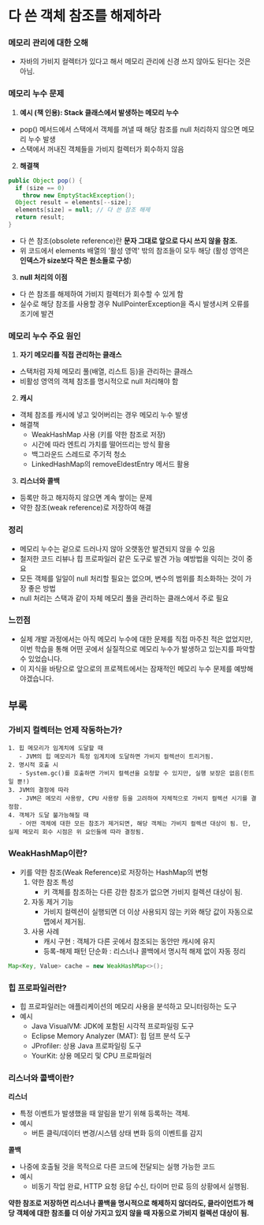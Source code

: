 # 다 쓴 객체 참조를 해제하라

### 메모리 관리에 대한 오해
- 자바의 가비지 컬렉터가 있다고 해서 메모리 관리에 신경 쓰지 않아도 된다는 것은 아님. 
### 메모리 누수 문제
1. **예시 (책 인용): Stack 클래스에서 발생하는 메모리 누수**
- pop() 메서드에서 스택에서 객체를 꺼낼 때 해당 참조를 null 처리하지 않으면 메모리 누수 발생
- 스택에서 꺼내진 객체들을 가비지 컬렉터가 회수하지 않음
2. **해결책**
``` java
public Object pop() {
  if (size == 0)
    throw new EmptyStackException();
  Object result = elements[--size];
  elements[size] = null; // 다 쓴 참조 해제
  return result;
}
```
- 다 쓴 참조(obsolete reference)란 **문자 그대로 앞으로 다시 쓰지 않을 참조.**
- 위 코드에서 elements 배열의 '활성 영역' 밖의 참조들이 모두 해당 (활성 영역은 **인덱스가 size보다 작은 원소들로 구성**)
3. **null 처리의 이점**
- 다 쓴 참조를 해제하여 가비지 컬렉터가 회수할 수 있게 함
- 실수로 해당 참조를 사용할 경우 NullPointerException을 즉시 발생시켜 오류를 조기에 발견

### 메모리 누수 주요 원인
1. **자기 메모리를 직접 관리하는 클래스**
- 스택처럼 자체 메모리 풀(배열, 리스트 등)을 관리하는 클래스
- 비활성 영역의 객체 참조를 명시적으로 null 처리해야 함

2. **캐시**
- 객체 참조를 캐시에 넣고 잊어버리는 경우 메모리 누수 발생
- 해결책
    - WeakHashMap 사용 (키를 약한 참조로 저장)
    - 시간에 따라 엔트리 가치를 떨어뜨리는 방식 활용
    - 백그라운드 스레드로 주기적 청소
    - LinkedHashMap의 removeEldestEntry 메서드 활용
3. **리스너와 콜백**
- 등록만 하고 해지하지 않으면 계속 쌓이는 문제
- 약한 참조(weak reference)로 저장하여 해결

### 정리
- 메모리 누수는 겉으로 드러나지 않아 오랫동안 발견되지 않을 수 있음
- 철저한 코드 리뷰나 힙 프로파일러 같은 도구로 발견 가능
예방법을 익히는 것이 중요
- 모든 객체를 일일이 null 처리할 필요는 없으며, 변수의 범위를 최소화하는 것이 가장 좋은 방법
- null 처리는 스택과 같이 자체 메모리 풀을 관리하는 클래스에서 주로 필요

### 느낀점
- 실제 개발 과정에서는 아직 메모리 누수에 대한 문제를 직접 마주친 적은 없었지만, 이번 학습을 통해 어떤 곳에서 실질적으로 메모리 누수가 발생하고 있는지를 파악할 수 있었습니다.
- 이 지식을 바탕으로 앞으로의 프로젝트에서는 잠재적인 메모리 누수 문제를 예방해야겠습니다.

## 부록
### 가비지 컬렉터는 언제 작동하는가?
    1. 힙 메모리가 임계치에 도달할 때
       - JVM의 힙 메모리가 특정 임계치에 도달하면 가비지 컬렉션이 트리거됨. 
    2. 명시적 호출 시
       - System.gc()를 호출하면 가비지 컬렉션을 요청할 수 있지만, 실행 보장은 없음(힌트일 뿐!) 
    3. JVM의 결정에 따라
       - JVM은 메모리 사용량, CPU 사용량 등을 고려하여 자체적으로 가비지 컬렉션 시기를 결정함. 
    4. 객체가 도달 불가능해질 때
       - 어떤 객체에 대한 모든 참조가 제거되면, 해당 객체는 가비지 컬렉션 대상이 됨. 단, 실제 메모리 회수 시점은 위 요인들에 따라 결정됨. 
### WeakHashMap이란?
- 키를 약한 참조(Weak Reference)로 저장하는 HashMap의 변형
  1. 약한 참조 특성
     - 키 객체를 참조하는 다른 강한 참조가 없으면 가비지 컬렉션 대상이 됨.
  2. 자동 제거 기능
     - 가비지 컬렉션이 실행되면 더 이상 사용되지 않는 키와 해당 값이 자동으로 맵에서 제거됨.
    3. 사용 사례
       - 캐시 구현 : 객체가 다른 곳에서 참조되는 동안만 캐시에 유지
       - 등록-해제 패턴 단순화 : 리스너나 콜백에서 명시적 해제 없이 자동 정리 
```java
Map<Key, Value> cache = new WeakHashMap<>();
```
### 힙 프로파일러란?
- 힙 프로파일러는 애플리케이션의 메모리 사용을 분석하고 모니터링하는 도구
- 예시
  - Java VisualVM: JDK에 포함된 시각적 프로파일링 도구
  - Eclipse Memory Analyzer (MAT): 힙 덤프 분석 도구
  - JProfiler: 상용 Java 프로파일링 도구
  - YourKit: 상용 메모리 및 CPU 프로파일러
### 리스너와 콜백이란?
**리스너**
- 특정 이벤트가 발생했을 때 알림을 받기 위해 등록하는 객체.
- 예시
  - 버튼 클릭/데이터 변경/시스템 상태 변화 등의 이벤트를 감지

**콜백**
- 나중에 호출될 것을 목적으로 다른 코드에 전달되는 실행 가능한 코드
- 예시
  - 비동기 작업 완료, HTTP 요청 응답 수신, 타이머 만료 등의 상황에서 실행됨.

**약한 참조로 저장하면 리스너나 콜백을 명시적으로 해제하지 않더라도, 클라이언트가 해당 객체에 대한 참조를 더 이상 가지고 있지 않을 때 자동으로 가비지 컬렉션 대상이 됨.**
